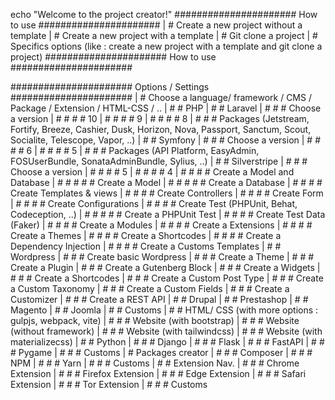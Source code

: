 echo "Welcome to the project creator!"
###################### How to use ######################
| # Create a new project without a template
| # Create a new project with a template
| # Git clone a project
| # Specifics options   (like : create a new project with a template and git clone a project)
###################### How to use ######################

###################### Options / Settings ######################
| # Choose a language/ framework / CMS / Package / Extension / HTML-CSS / ..
    | # # PHP
        | # # Laravel
            | # # # Choose a version
                | # # # # 10
                | # # # # 9
                | # # # # 8
            | # # # Packages (Jetstream, Fortify, Breeze, Cashier, Dusk, Horizon, Nova, Passport, Sanctum, Scout, Socialite, Telescope, Vapor, ..)
        | # # Symfony
            | # # # Choose a version
                | # # # # 6
                | # # # # 5
            | # # # Packages (API Platform, EasyAdmin, FOSUserBundle, SonataAdminBundle, Sylius, ..)
        | # # Silverstripe
            | # # # Choose a version
                | # # # # 5
                | # # # # 4
            | # # # # Create a Model and Database
            | # # # # # Create a Model
            | # # # # # Create a Database
            | # # # # Create Templates & views
            | # # # # Create Controllers
            | # # # # Create Form
            | # # # # Create Configurations
            | # # # # Create Test (PHPUnit, Behat, Codeception, ..)
            | # # # # # Create a PHPUnit Test
            | # # # # Create Test Data (Faker)
            | # # # # Create a Modules
            | # # # # Create a Extensions
            | # # # # Create a Themes
            | # # # # Create a Shortcodes
            | # # # # Create a Dependency Injection
            | # # # # Create a Customs Templates
        | # # Wordpress
            | # # # Create basic Wordpress
            | # # # Create a Theme
            | # # # Create a Plugin
            | # # # Create a Gutenberg Block
            | # # # Create a Widgets
            | # # # Create a Shortcodes
            | # # # Create a Custom Post Type
            | # # # Create a Custom Taxonomy
            | # # # Create a Custom Fields
            | # # # Create a Customizer
            | # # # Create a REST API
        | # # Drupal
        | # # Prestashop
        | # # Magento
        | # # Joomla
        | # # Customs
    | # # HTML/ CSS (with more options : gulpjs, webpack, vite)
        | # # # Website (with bootstrap)
        | # # # Website (without framework)
        | # # # Website (with tailwindcss)
        | # # # Website (with materializecss)
    | # # Python
        | # # # Django
        | # # # Flask
        | # # # FastAPI
        | # # # Pygame
        | # # # Customs
| # Packages creator
    | # # # Composer
    | # # # NPM
    | # # # Yarn
    | # # # Customs
| # # Extension Nav.
    | # # # Chrome Extension
    | # # # Firefox Extension
    | # # # Edge Extension
    | # # # Safari Extension
    | # # # Tor Extension
    | # # # Customs
